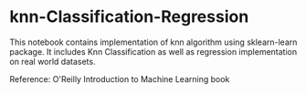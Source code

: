 # knn-Classification-Regression

This notebook contains implementation of knn algorithm using sklearn-learn package. It includes Knn Classification as well as regression implementation on real world datasets. 

Reference: O'Reilly Introduction to Machine Learning book
